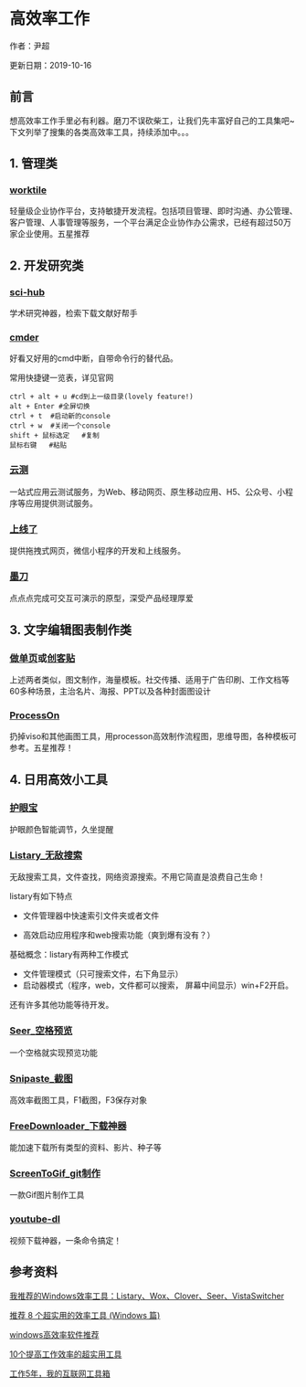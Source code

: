 # 高效率工作

作者：尹超

更新日期：2019-10-16

## 前言

想高效率工作手里必有利器。磨刀不误砍柴工，让我们先丰富好自己的工具集吧~下文列举了搜集的各类高效率工具，持续添加中。。。

## 1. 管理类

### [worktile](https://worktile.com/)

轻量级企业协作平台，支持敏捷开发流程。包括项目管理、即时沟通、办公管理、客户管理、人事管理等服务，一个平台满足企业协作办公需求，已经有超过50万家企业使用。五星推荐

## 2. 开发研究类

### [sci-hub](https://sci-hub.org.cn/)

学术研究神器，检索下载文献好帮手

### [cmder](https://cmder.net/)

好看又好用的cmd中断，自带命令行的替代品。

常用快捷键一览表，详见官网

```
ctrl + alt + u #cd到上一级目录(lovely feature!)
alt + Enter #全屏切换
ctrl + t  #启动新的console
ctrl + w  #关闭一个console
shift + 鼠标选定   #复制
鼠标右键   #粘贴
```

### [云测](https://www.testin.cn/)

一站式应用云测试服务，为Web、移动网页、原生移动应用、H5、公众号、小程序等应用提供测试服务。

### [上线了](https://www.sxl.cn/)

提供拖拽式网页，微信小程序的开发和上线服务。

### [墨刀](https://modao.cc/)

点点点完成可交互可演示的原型，深受产品经理厚爱

## 3. 文字编辑图表制作类

### [做单页](http://www.zuodanye.com)或[创客贴](https://www.chuangkit.com)

上述两者类似，图文制作，海量模板。社交传播、适用于广告印刷、工作文档等60多种场景，主治名片、海报、PPT以及各种封面图设计

### [ProcessOn](https://www.processon.com)

扔掉viso和其他画图工具，用processon高效制作流程图，思维导图，各种模板可参考。五星推荐！

## 4. 日用高效小工具

### [护眼宝](http://www.huyanapp.com/portal.php)

护眼颜色智能调节，久坐提醒

### [Listary_无敌搜索](https://blog.csdn.net/weixin_41225491/article/details/80060324)

无敌搜索工具，文件查找，网络资源搜索。不用它简直是浪费自己生命！

listary有如下特点

- 文件管理器中快速索引文件夹或者文件

- 高效启动应用程序和web搜索功能（爽到爆有没有？）


基础概念：listary有两种工作模式

- 文件管理模式（只可搜索文件，右下角显示）
- 启动器模式（程序，web，文件都可以搜索， 屏幕中间显示）win+F2开启。

还有许多其他功能等待开发。

### [Seer_空格预览](https://sourceforge.net/projects/ccseer/)

一个空格就实现预览功能

### [Snipaste_截图](https://www.snipaste.com/)

高效率截图工具，F1截图，F3保存对象

### [FreeDownloader_下载神器](https://www.freedownloadmanager.org/zh/)

能加速下载所有类型的资料、影片、种子等

### [ScreenToGif_git制作](https://www.screentogif.com/?l=zh_cn)

一款Gif图片制作工具

### [youtube-dl](https://ytdl-org.github.io/youtube-dl/index.html)

视频下载神器，一条命令搞定！

## 参考资料

[我推荐的Windows效率工具：Listary、Wox、Clover、Seer、VistaSwitcher](https://blog.csdn.net/k19421/article/details/84808258)

[推荐 8 个超实用的效率工具 (Windows 篇)](https://blog.csdn.net/byodian/article/details/82942179)

[windows高效率软件推荐](https://blog.csdn.net/u014630636/article/details/77451124)

[10个提高工作效率的超实用工具](https://blog.csdn.net/daban1/article/details/80622083)

[工作5年，我的互联网工具箱](https://blog.csdn.net/w690333243/article/details/78449864)



